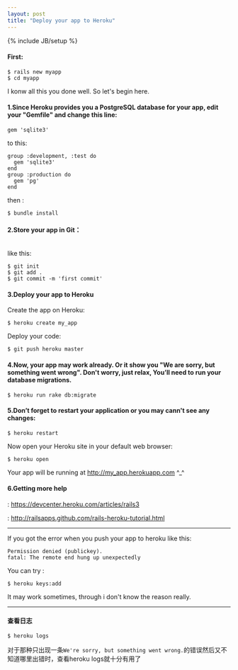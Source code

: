```yaml
---
layout: post
title: "Deploy your app to Heroku"
---
```

{% include JB/setup %}

#### First:

	$ rails new myapp
	$ cd myapp
I konw all this you done well. So let's begin here.

#### 1.Since Heroku provides you a PostgreSQL database for your app, edit your "Gemfile" and change this line:

	gem 'sqlite3' 
to this: 

	group :development, :test do
 	  gem 'sqlite3'
	end
	group :production do
      gem 'pg'
	end

then :

	$ bundle install

#### 2.Store your app in Git：
<br />
like this:

	$ git init 
	$ git add .
	$ git commit -m 'first commit'

#### 3.Deploy your app to Heroku
Create the app on Heroku:


	$ heroku create my_app
Deploy your code:

	$ git push heroku master

#### 4.Now, your app may work already. Or it show you "We are sorry, but something went wrong". Don't worry, just relax, You’ll need to run your database migrations.

	$ heroku run rake db:migrate

#### 5.Don’t forget to restart your application or you may cann't see any changes:

	$ heroku restart

Now open your Heroku site in your default web browser:

	$ heroku open
Your app will be running at http://my_app.herokuapp.com         ^_^

#### 6.Getting more help
:
<https://devcenter.heroku.com/articles/rails3>

:
<http://railsapps.github.com/rails-heroku-tutorial.html>




----------------------------------------------------------------------
If you got the error when you push your app to heroku like this:

	Permission denied (publickey).
	fatal: The remote end hung up unexpectedly
You can try :

	$ heroku keys:add

It may work sometimes, through i don't know the reason really.

----------------------------------------------------------------------


#### 查看日志

	$ heroku logs

对于那种只出现一条`We're sorry, but something went wrong.`的错误然后又不知道哪里出错时，查看heroku logs就十分有用了